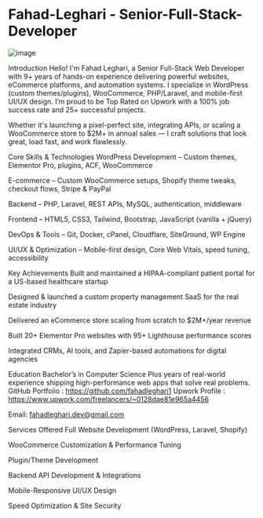 # Fahad-Leghari - Senior-Full-Stack-Developer
![image](https://github.com/user-attachments/assets/c95e7470-fe5d-430b-9c1b-5b776a40bac8)

Introduction
Hello! I'm Fahad Leghari, a Senior Full-Stack Web Developer with 9+ years of hands-on experience delivering powerful websites, eCommerce platforms, and automation systems. I specialize in WordPress (custom themes/plugins), WooCommerce, PHP/Laravel, and mobile-first UI/UX design. I’m proud to be Top Rated on Upwork with a 100% job success rate and 25+ successful projects.

Whether it's launching a pixel-perfect site, integrating APIs, or scaling a WooCommerce store to $2M+ in annual sales — I craft solutions that look great, load fast, and work flawlessly.

Core Skills & Technologies
WordPress Development – Custom themes, Elementor Pro, plugins, ACF, WooCommerce

E-commerce – Custom WooCommerce setups, Shopify theme tweaks, checkout flows, Stripe & PayPal

Backend – PHP, Laravel, REST APIs, MySQL, authentication, middleware

Frontend – HTML5, CSS3, Tailwind, Bootstrap, JavaScript (vanilla + jQuery)

DevOps & Tools – Git, Docker, cPanel, Cloudflare, SiteGround, WP Engine

UI/UX & Optimization – Mobile-first design, Core Web Vitals, speed tuning, accessibility

Key Achievements
Built and maintained a HIPAA-compliant patient portal for a US-based healthcare startup

Designed & launched a custom property management SaaS for the real estate industry

Delivered an eCommerce store scaling from scratch to $2M+/year revenue

Built 20+ Elementor Pro websites with 95+ Lighthouse performance scores

Integrated CRMs, AI tools, and Zapier-based automations for digital agencies

Education
Bachelor’s in Computer Science
Plus years of real-world experience shipping high-performance web apps that solve real problems.
GitHub Portfolio : https://github.com/fahadleghari1
Upwork Profile : https://www.upwork.com/freelancers/~0128dae81e965a4456

Email: fahadleghari.dev@gmail.com

Services Offered
Full Website Development (WordPress, Laravel, Shopify)

WooCommerce Customization & Performance Tuning

Plugin/Theme Development

Backend API Development & Integrations

Mobile-Responsive UI/UX Design

Speed Optimization & Site Security

